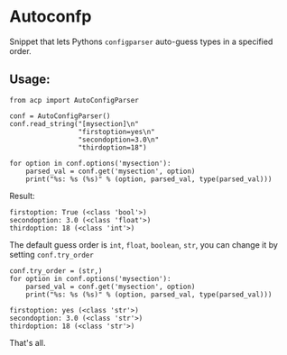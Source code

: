 # Autoconfp

Snippet that lets Pythons `configparser` auto-guess types in a specified order.

## Usage:

```
from acp import AutoConfigParser

conf = AutoConfigParser()
conf.read_string("[mysection]\n"
                 "firstoption=yes\n"
                 "secondoption=3.0\n"
                 "thirdoption=18")

for option in conf.options('mysection'):
    parsed_val = conf.get('mysection', option)
    print("%s: %s (%s)" % (option, parsed_val, type(parsed_val)))
```

Result:

```
firstoption: True (<class 'bool'>)
secondoption: 3.0 (<class 'float'>)
thirdoption: 18 (<class 'int'>)
```

The default guess order is `int`, `float`, `boolean`, `str`, you can change it
by setting `conf.try_order`

```
conf.try_order = (str,)
for option in conf.options('mysection'):
    parsed_val = conf.get('mysection', option)
    print("%s: %s (%s)" % (option, parsed_val, type(parsed_val)))
```

```
firstoption: yes (<class 'str'>)
secondoption: 3.0 (<class 'str'>)
thirdoption: 18 (<class 'str'>)
```

That's all.
